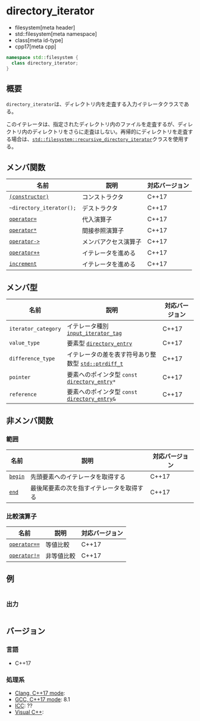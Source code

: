 # directory_iterator
* filesystem[meta header]
* std::filesystem[meta namespace]
* class[meta id-type]
* cpp17[meta cpp]

```cpp
namespace std::filesystem {
  class directory_iterator;
}
```

## 概要
`directory_iterator`は、ディレクトリ内を走査する入力イテレータクラスである。

このイテレータは、指定されたディレクトリ内のファイルを走査するが、ディレクトリ内のディレクトリをさらに走査はしない。再帰的にディレクトリを走査する場合は、[`std::filesystem::recursive_directory_iterator`](recursive_directory_iterator.md.nolink)クラスを使用する。


## メンバ関数

| 名前 | 説明 | 対応バージョン |
|------|------|-------|
| [`(constructor)`](directory_iterator/op_constructor.md.nolink) | コンストラクタ | C++17 |
| `~directory_iterator();`                                | デストラクタ | C++17 |
| [`operator=`](directory_iterator/op_assign.md.nolink)          | 代入演算子 | C++17 |
| [`operator*`](directory_iterator/op_deref.md.nolink)    | 間接参照演算子 | C++17 |
| [`operator->`](directory_iterator/op_arrow.md.nolink)    | メンバアクセス演算子 | C++17 |
| [`operator++`](directory_iterator/op_increment.md.nolink)    | イテレータを進める | C++17 |
| [`increment`](directory_iterator/increment.md.nolink)    | イテレータを進める | C++17 |


## メンバ型

| 名前 | 説明 | 対応バージョン |
|------|------|----------------|
| `iterator_category` | イテレータ種別 [`input_iterator_tag`](/reference/iterator/iterator_tag.md) | C++17 |
| `value_type` | 要素型 [`directory_entry`](directory_entry.md) | C++17 |
| `difference_type` | イテレータの差を表す符号あり整数型 [`std::ptrdiff_t`](/reference/cstddef/ptrdiff_t.md) | C++17 |
| `pointer` | 要素へのポインタ型 `const` [`directory_entry`](directory_entry.md)`*` | C++17 |
| `reference` | 要素へのポインタ型 `const` [`directory_entry`](directory_entry.md)`&` | C++17 |


## 非メンバ関数
### 範囲

| 名前 | 説明 | 対応バージョン |
|------|------|----------------|
| [`begin`](directory_iterator/begin_free.md.nolink) | 先頭要素へのイテレータを取得する | C++17 |
| [`end`](directory_iterator/end_free.md.nolink) | 最後尾要素の次を指すイテレータを取得する | C++17 |

### 比較演算子

| 名前 | 説明 | 対応バージョン |
|------------------------------------------------------|-------------|-------|
| [`operator==`](directory_iterator/op_equal.md.nolink)     | 等値比較 | C++17 |
| [`operator!=`](directory_iterator/op_not_equal.md.nolink) | 非等値比較 | C++17 |


## 例
```cpp example
```

### 出力
```
```

## バージョン
### 言語
- C++17

### 処理系
- [Clang, C++17 mode](/implementation.md#clang):
- [GCC, C++17 mode](/implementation.md#gcc): 8.1
- [ICC](/implementation.md#icc): ??
- [Visual C++](/implementation.md#visual_cpp):
